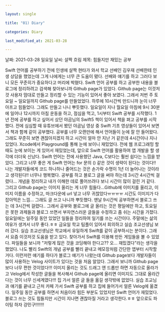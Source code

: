 ```yaml
---

layout: single

title: "01) Diary"

categories: Diary

last_modified_at: 2021-03-28

---
```


날짜: 2021-03-28 일요일
날씨: 살짝 흐림
제목: 힘들지만 재밌는 공부

Swift 언어를 공부하기 전에 인생에 살짝 현타가 와서 학교 선배인 김우재 선배한테 인생 상담을 했었는데 그게 나에게는 너무 큰 도움이 됐다. 선배와 얘기를 하고 그러다 보니 모든 꾸준히가 중요하다고 머리에 박혔다.
Swift 언어 공부를 하고 공부한 내용을 블로그에 정리하려고 검색해 찾아보니까 Github page가 있었다.
Github page는 이것저것 사용자 맘대로 만들고 정리할 수 있는 기능이 있어서 좋아 보였다. 그래서 저번 주 토요일 ~ 일요일까지 Github page를 만들었었다. 하루에 10시간씩 만드니까 눈이 너무 아프고 힘들었다. 그래도 만들고 나니 뿌듯했다. 일요일이 지나 월요일 아침에 9시 30분에 일어나 12시까지 아침 운동을 하고, 점심을 먹고, 1시부터 Swift 공부를 시작했다. 1년 전에 공부를 하고 싶어서 샀던 야곰님의 Swift5 책이 있어서 책을 펴고 공부를 시작했다. 전에 심심할 때 유튜브에서 봤던 야곰님 영상 중 Swift 기초 영상들이 있어서 보면서 책과 함께 같이 공부했다. 공부를 너무 오랜만에 해서 언어들이 눈에 잘 안 들어왔다. 그래도 꾸준히 보면 괜찮아지겠지 하고 시간이 얼마 안 지난 거 같은데 4시간이나 지나있었다. Xcode에서 Playground를 통해 눈에 보이니 재밌었다. 전에 웹 프로그래밍 할 때도 눈에 보이는 게 있어서 재밌었는데, 앞으로 Swift 언어를 활용하여 앱 개발을 할 생각에 더더욱 신났다. Swift 언어는 전에 사용했던 Java, C보다는 훨씬 쉽다는 느낌을 받았다. 그리고 너무 좋은 게 Swift 언어는 for 문의 () 같은 것이 생략이 된다는 것이다!! 나는 개발자들에게 코드 하나하나 줄어드는 것은 손가락 수명이 1년 더 늘어나는 것이라고 생각된다!! 너무나 행복했다. 공부를 하고 블로그 글을 써야 하는데 3시간 4시간씩 걸렸다... 개념을 정리하고 내가 이해한 데로 풀어쓰려다 보니 시간이 많이 걸린 거 같다. 그리고 Github page는 이미지 올리는 게 너무 힘들다...Github에 이미지를 올리고, 이미지 이름을 수정하고, 마크다운에 url 넣고 너무 귀찮았다ㅠㅠㅠㅠ 시간도 이미지가 다 잡아먹은 느낌... 그래도 글 쓰고 나니까 뿌듯했다. 맨날 9시간씩 공부하면서 블로그 쓰는 데 3시간씩 걸렸다.. 그래서 공부와 블로그에 글 올리는 것은 평일에만 하고, 토요일은 못한 과제들과 블로그 쓰면서 부자연스러운 글들을 수정하고 좀 쉬는 시간을 가졌다. 일요일에는 일주일 동안 있었던 일들을 정리하여 일기를 쓰는 시간이다. 주말에는 삶의 여유가 생겨서 너무 좋다.ㅎㅎ 금요일 학교 팀플이 있어서 회의하고 실습 조교선생님 보러 갔다. 실습 조교선생님은 학교에서 유일하게 Swift를 같이 공부하시는 분이다. 그래서 요즘 이것저것 도움을 받고 있다. 찾아가서 Swift를 이용해 만든 게임들을 볼 수 있었다. 파일들을 보니까 "저렇게 많은 것을 코딩해야 한다고?? 오... 재밌겠다"라는 생각을 했었다. 나도 빨리 Swift의 개념 공부를 빨리 끝내고 메모장처럼 간단한 앱부터 시작할 거다. 이런저런 얘기를 하다가 블로그 얘기가 나왔는데 Github page보다 개발자들이 많이 사용하는 Velog 사이트가 있다는 것을 처음 알았다. 그래서 보니까 Github page 보다 너무 편한 것이었다!!! 이미지 올리는 것도 드래그 앤 드롭만 하면 자동으로 올라가고 Velog에서 작성한 글들을 복사해서 Github page에 올리면 이미지도 그대로 올라간다는 것이 너무 신세계였다!!! 집 가서 얼른 글 들을 옮길 생각밖에 없었다. 실습 조교님과 얘기를 끝내고 근처 카페 가서 Swift 공부를 하고 집에 들어가서 얼른 Velog에 옮겼다.
일주일 동안 공부를 하면서 처음이라 힘든 부분도 있었지만 Swift 언어가 재밌었다. 블로그 쓰는 것도 힘들지만 시간이 지나면 괜찮아질 거라고 생각한다.ㅎㅎ 앞으로도 파이팅 하자 강민구!!!!!!!
